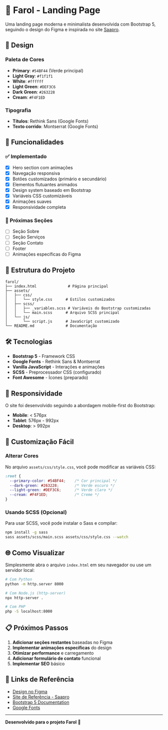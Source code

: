 # 🚢 Farol - Landing Page

Uma landing page moderna e minimalista desenvolvida com Bootstrap 5, seguindo o design do Figma e inspirada no site [Saapro](https://www.saapro.ae/).

## 🎨 Design

### Paleta de Cores
- **Primary**: `#54BF44` (Verde principal)
- **Light Gray**: `#f1f1f1`
- **White**: `#ffffff`
- **Light Green**: `#DEF3C6`
- **Dark Green**: `#263228`
- **Cream**: `#F4F1ED`

### Tipografia
- **Títulos**: Rethink Sans (Google Fonts)
- **Texto corrido**: Montserrat (Google Fonts)

## 🚀 Funcionalidades

### ✅ Implementado
- [x] Hero section com animações
- [x] Navegação responsiva
- [x] Botões customizados (primário e secundário)
- [x] Elementos flutuantes animados
- [x] Design system baseado em Bootstrap
- [x] Variáveis CSS customizáveis
- [x] Animações suaves
- [x] Responsividade completa

### 🔄 Próximas Seções
- [ ] Seção Sobre
- [ ] Seção Serviços
- [ ] Seção Contato
- [ ] Footer
- [ ] Animações específicas do Figma

## 📁 Estrutura do Projeto

```
farol/
├── index.html              # Página principal
├── assets/
│   ├── css/
│   │   └── style.css      # Estilos customizados
│   ├── scss/
│   │   ├── _variables.scss # Variáveis do Bootstrap customizadas
│   │   └── main.scss      # Arquivo SCSS principal
│   └── js/
│       └── script.js      # JavaScript customizado
└── README.md              # Documentação
```

## 🛠️ Tecnologias

- **Bootstrap 5** - Framework CSS
- **Google Fonts** - Rethink Sans & Montserrat
- **Vanilla JavaScript** - Interações e animações
- **SCSS** - Preprocessador CSS (configurado)
- **Font Awesome** - Ícones (preparado)

## 📱 Responsividade

O site foi desenvolvido seguindo a abordagem mobile-first do Bootstrap:
- **Mobile**: < 576px
- **Tablet**: 576px - 992px
- **Desktop**: > 992px

## 🎯 Customização Fácil

### Alterar Cores
No arquivo `assets/css/style.css`, você pode modificar as variáveis CSS:

```css
:root {
  --primary-color: #54BF44;    /* Cor principal */
  --dark-green: #263228;       /* Verde escuro */
  --light-green: #DEF3C6;      /* Verde claro */
  --cream: #F4F1ED;            /* Creme */
}
```

### Usando SCSS (Opcional)
Para usar SCSS, você pode instalar o Sass e compilar:

```bash
npm install -g sass
sass assets/scss/main.scss assets/css/style.css --watch
```

## 🌐 Como Visualizar

Simplesmente abra o arquivo `index.html` em seu navegador ou use um servidor local:

```bash
# Com Python
python -m http.server 8000

# Com Node.js (http-server)
npx http-server .

# Com PHP
php -S localhost:8000
```

## 📋 Próximos Passos

1. **Adicionar seções restantes** baseadas no Figma
2. **Implementar animações específicas** do design
3. **Otimizar performance** e carregamento
4. **Adicionar formulário de contato** funcional
5. **Implementar SEO** básico

## 🔗 Links de Referência

- [Design no Figma](https://www.figma.com/design/GotBCnm3DQRYYKkvgluq5G/Farol?node-id=66-497&t=gI7M9FkFgDer5MVi-1)
- [Site de Referência - Saapro](https://www.saapro.ae/)
- [Bootstrap 5 Documentation](https://getbootstrap.com/docs/5.3/)
- [Google Fonts](https://fonts.google.com/)

---

**Desenvolvido para o projeto Farol** 🚢 